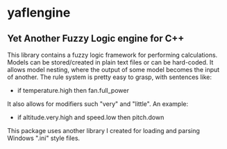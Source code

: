 yaflengine
==========

Yet Another Fuzzy Logic engine for C++
--------------------------------------

This library contains a fuzzy logic framework for performing calculations. Models can be stored/created in plain text files or can be hard-coded. It allows model nesting, where the output of some model becomes the input of another. The rule system is pretty easy to grasp, with sentences like:

 + if temperature.high then fan.full_power

It also allows for modifiers such "very" and "little". An example:

 + if altitude.very.high and speed.low then pitch.down

This package uses another library I created for loading and parsing Windows ".ini" style files.
